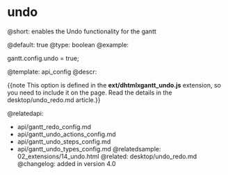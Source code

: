 undo
=============

@short:
	enables the Undo functionality for the gantt

@default: true
@type: boolean
@example:

gantt.config.undo = true;


@template:	api_config
@descr:

{{note This option is defined in the **ext/dhtmlxgantt_undo.js** extension, so you need to include it on the page. Read the details in the desktop/undo_redo.md article.}}


@relatedapi:
- api/gantt_redo_config.md
- api/gantt_undo_actions_config.md
- api/gantt_undo_steps_config.md
- api/gantt_undo_types_config.md
@relatedsample:
02_extensions/14_undo.html
@related:
desktop/undo_redo.md
@changelog:
added in version 4.0